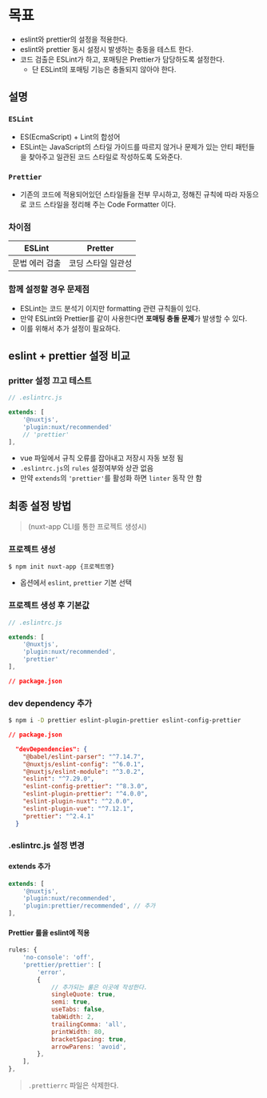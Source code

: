 # 목표
- eslint와 prettier의 설정을 적용한다.
- eslint와 prettier 동시 설정시 발생하는 충동을 테스트 한다.
- 코드 검출은 ESLint가 하고, 포매팅은 Prettier가 담당하도록 설정한다.
    - 단 ESLint의 포매팅 기능은 충돌되지 않아야 한다.

## 설명

### `ESLint`
- ES(EcmaScript) + Lint의 합성어
- ESLint는 JavaScript의 스타일 가이드를 따르지 않거나 문제가 있는 안티 패턴들을 찾아주고 일관된 코드 스타일로 작성하도록 도와준다.

### `Prettier`
- 기존의 코드에 적용되어있던 스타일들을 전부 무시하고, 정해진 규칙에 따라 자동으로 코드 스타일을 정리해 주는 Code Formatter 이다.

### 차이점
| ESLint | Pretter |
| --- | --- |
| 문법 에러 검출 | 코딩 스타일 일관성 |

### 함께 설정할 경우 문제점
- ESLint는 코드 분석기 이지만 formatting 관련 규칙들이 있다.
- 만약 ESLint와 Prettier를 같이 사용한다면 **포매팅 충돌 문제**가 발생할 수 있다.
- 이를 위해서 추가 설정이 필요하다.


## eslint + prettier 설정 비교

### pritter 설정 끄고 테스트
```javascript
// .eslintrc.js

extends: [
    '@nuxtjs',
    'plugin:nuxt/recommended'
    // 'prettier'
],
```
- vue 파일에서 규칙 오류를 잡아내고 저장시 자동 보정 됨
- `.eslintrc.js`의 `rules` 설정여부와 상관 없음
- 만약 `extends`의 `'prettier'`를 활성화 하면 `linter` 동작 안 함

## 최종 설정 방법
> (nuxt-app CLI를 통한 프로젝트 생성시)

### 프로젝트 생성
```bash
$ npm init nuxt-app {프로젝트명}
```
- 옵션에서 `eslint`, `prettier` 기본 선택

### 프로젝트 생성 후 기본값
```javascript
// .eslintrc.js

extends: [
    '@nuxtjs',
    'plugin:nuxt/recommended',
    'prettier'
],
```

```json
// package.json

```

### dev dependency 추가
```bash
$ npm i -D prettier eslint-plugin-prettier eslint-config-prettier
```

```json
// package.json

  "devDependencies": {
    "@babel/eslint-parser": "^7.14.7",
    "@nuxtjs/eslint-config": "^6.0.1",
    "@nuxtjs/eslint-module": "^3.0.2",
    "eslint": "^7.29.0",
    "eslint-config-prettier": "^8.3.0",
    "eslint-plugin-prettier": "^4.0.0",
    "eslint-plugin-nuxt": "^2.0.0",
    "eslint-plugin-vue": "^7.12.1",
    "prettier": "^2.4.1"
  }
```

### .eslintrc.js 설정 변경
#### extends 추가
```javascript
extends: [
    '@nuxtjs',
    'plugin:nuxt/recommended',
    'plugin:prettier/recommended', // 추가
],
```

#### Prettier 룰을 eslint에 적용
```javascript
rules: {
    'no-console': 'off',
    'prettier/prettier': [
        'error',
        {
            // 추가되는 룰은 이곳에 작성한다.
            singleQuote: true,
            semi: true,
            useTabs: false,
            tabWidth: 2,
            trailingComma: 'all',
            printWidth: 80,
            bracketSpacing: true,
            arrowParens: 'avoid',
        },
    ],
},
```

> `.prettierrc` 파일은 삭제한다.


